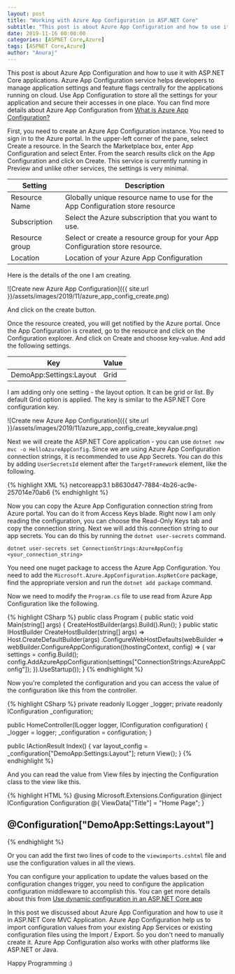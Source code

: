 ```yaml
---
layout: post
title: "Working with Azure App Configuration in ASP.NET Core"
subtitle: "This post is about Azure App Configuration and how to use it with ASP.NET Core applications. Azure App Configuration service helps developers to manage application settings and feature flags centrally for the applications running on cloud. Use App Configuration to store all the settings for your application and secure their accesses in one place."
date: 2019-11-16 00:00:00
categories: [ASPNET Core,Azure]
tags: [ASPNET Core,Azure]
author: "Anuraj"
---
```

This post is about Azure App Configuration and how to use it with ASP.NET Core applications. Azure App Configuration service helps developers to manage application settings and feature flags centrally for the applications running on cloud. Use App Configuration to store all the settings for your application and secure their accesses in one place. You can find more details about Azure App Configuration from [What is Azure App Configuration?](https://docs.microsoft.com/en-us/azure/azure-app-configuration/overview?WT.mc_id=AZ-MVP-5002040)

First, you need to create an Azure App Configuration instance. You need to sign in to the Azure portal. In the upper-left corner of the pane, select Create a resource. In the Search the Marketplace box, enter App Configuration and select Enter. From the search results click on the App Configuration and click on Create. This service is currently running in Preview and unlike other services, the settings is very minimal.

| Setting  |Description |
|----------|------------|
| Resource Name | Globally unique resource name to use for the App Configuration store resource |
| Subscription | Select the Azure subscription that you want to use. |
| Resource group | Select or create a resource group for your App Configuration store resource. |
| Location | Location of your Azure App Configuration |


Here is the details of the one I am creating.

![Create new Azure App Configuration]({{ site.url }}/assets/images/2019/11/azure_app_config_create.png)

And click on the create button.

Once the resource created, you will get notified by the Azure portal. Once the App Configuration is created, go to the resource and click on the Configuration explorer. And click on Create and choose key-value. And add the following settings.

|Key  |Value |
|----------|------------|
|DemoApp:Settings:Layout|Grid|

I am adding only one setting - the layout option. It can be grid or list. By default Grid option is applied. The key is similar to the ASP.NET Core configuration key.

![Create new Azure App Configuration]({{ site.url }}/assets/images/2019/11/azure_app_config_create_keyvalue.png)

Next we will create the ASP.NET Core application - you can use `dotnet new mvc -o HelloAzureAppConfig`. Since we are using Azure App Configuration connection strings, it is recommended to use App Secrets. You can do this by adding `UserSecretsId` element after the `TargetFramework` element, like the following.

{% highlight XML %}
<Project Sdk="Microsoft.NET.Sdk.Web">
  <PropertyGroup>
    <TargetFramework>netcoreapp3.1</TargetFramework>
    <UserSecretsId>b8630d47-7884-4b26-ac9e-257014e70ab6</UserSecretsId>
  </PropertyGroup>
</Project>
{% endhighlight %}

Now you can copy the Azure App Configuration connection string from Azure portal. You can do it from Access Keys blade. Right now I am only reading the configuration, you can choose the Read-Only Keys tab and copy the connection string. Next we will add this connection string to our app secrets. You can do this by running the `dotnet user-secrets` command.

```
dotnet user-secrets set ConnectionStrings:AzureAppConfig <your_connection_string>
```

You need one nuget package to access the Azure App Configuration. You need to add the `Microsoft.Azure.AppConfiguration.AspNetCore` package, find the appropriate version and run the `dotnet add package` command.

Now we need to modify the `Program.cs` file to use read from Azure App Configuration like the following.

{% highlight CSharp %}
public class Program
{
    public static void Main(string[] args)
    {
        CreateHostBuilder(args).Build().Run();
    }
    public static IHostBuilder CreateHostBuilder(string[] args) =>
        Host.CreateDefaultBuilder(args)
            .ConfigureWebHostDefaults(webBuilder =>
            webBuilder.ConfigureAppConfiguration((hostingContext, config) =>
            {
                var settings = config.Build();
                config.AddAzureAppConfiguration(settings["ConnectionStrings:AzureAppConfig"]);
            }).UseStartup<Startup>());
}
{% endhighlight %}

Now you're completed the configuration and you can access the value of the configuration like this from the controller.

{% highlight CSharp %}
private readonly ILogger<HomeController> _logger;
private readonly IConfiguration _configuration;

public HomeController(ILogger<HomeController> logger, IConfiguration configuration)
{
    _logger = logger;
    _configuration = configuration;
}

public IActionResult Index()
{
    var layout_config = _configuration["DemoApp:Settings:Layout"];
    return View();
}
{% endhighlight %}

And you can read the value from View files by injecting the Configuration class to the view like this.

{% highlight HTML %}
@using Microsoft.Extensions.Configuration
@inject IConfiguration Configuration
@{
    ViewData["Title"] = "Home Page";
}

<h2>@Configuration["DemoApp:Settings:Layout"]</h2>
{% endhighlight %}

Or you can add the first two lines of code to the `viewimports.cshtml` file and use the configuration values in all the views.

You can configure your application to update the values based on the configuration changes trigger, you need to configure the application configuration middleware to accomplish this. You can get more details about this from [Use dynamic configuration in an ASP.NET Core app](https://docs.microsoft.com/en-us/azure/azure-app-configuration/enable-dynamic-configuration-aspnet-core?WT.mc_id=AZ-MVP-5002040)

In this post we discussed about Azure App Configuration and how to use it in ASP.NET Core MVC Application. Azure App Configuration help us to import configuration values from your existing App Services or existing configuration files using the Import / Export. So you don't need to manually create it. Azure App Configuration also works with other platforms like ASP.NET or Java.

Happy Programming :)